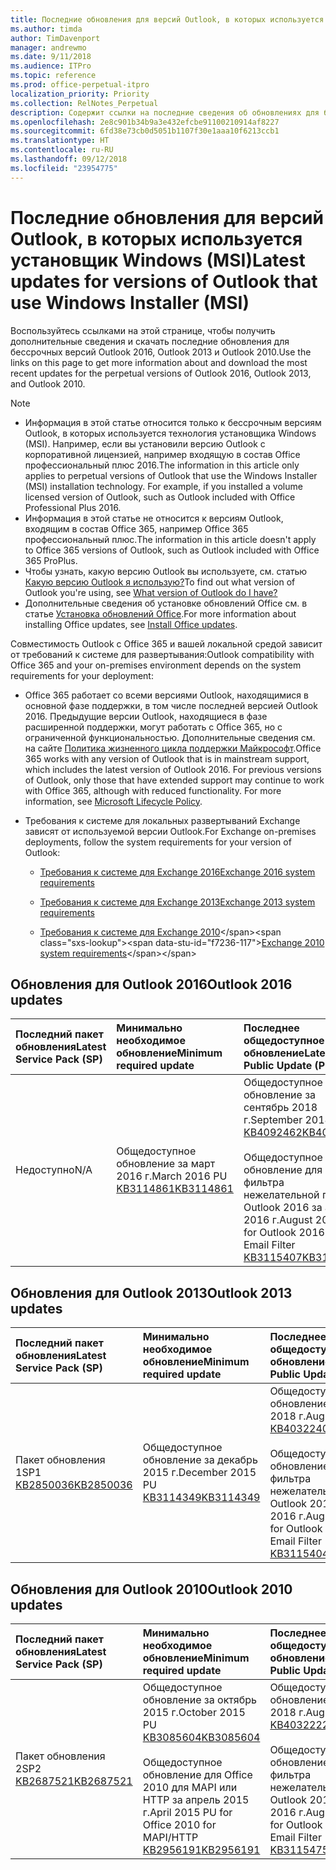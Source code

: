 ```yaml
---
title: Последние обновления для версий Outlook, в которых используется установщик Windows (MSI)
ms.author: timda
author: TimDavenport
manager: andrewmo
ms.date: 9/11/2018
ms.audience: ITPro
ms.topic: reference
ms.prod: office-perpetual-itpro
localization_priority: Priority
ms.collection: RelNotes_Perpetual
description: Содержит ссылки на последние сведения об обновлениях для бессрочных версий Outlook 2016, Outlook 2013 и Outlook 2010 для ИТ-специалистов
ms.openlocfilehash: 2e8c901b34b9a3e432efcbe91100210914af8227
ms.sourcegitcommit: 6fd38e73cb0d5051b1107f30e1aaa10f6213ccb1
ms.translationtype: HT
ms.contentlocale: ru-RU
ms.lasthandoff: 09/12/2018
ms.locfileid: "23954775"
---
```

# <a name="latest-updates-for-versions-of-outlook-that-use-windows-installer-msi"></a><span data-ttu-id="f7236-103">Последние обновления для версий Outlook, в которых используется установщик Windows (MSI)</span><span class="sxs-lookup"><span data-stu-id="f7236-103">Latest updates for versions of Outlook that use Windows Installer (MSI)</span></span>

<span data-ttu-id="f7236-104">Воспользуйтесь ссылками на этой странице, чтобы получить дополнительные сведения и скачать последние обновления для бессрочных версий Outlook 2016, Outlook 2013 и Outlook 2010.</span><span class="sxs-lookup"><span data-stu-id="f7236-104">Use the links on this page to get more information about and download the most recent updates for the perpetual versions of Outlook 2016, Outlook 2013, and Outlook 2010.</span></span>
  
> [!NOTE]
> - <span data-ttu-id="f7236-p101">Информация в этой статье относится только к бессрочным версиям Outlook, в которых используется технология установщика Windows (MSI). Например, если вы установили версию Outlook с корпоративной лицензией, например входящую в состав Office профессиональный плюс 2016.</span><span class="sxs-lookup"><span data-stu-id="f7236-p101">The information in this article only applies to perpetual versions of Outlook that use the Windows Installer (MSI) installation technology. For example, if you installed a volume licensed version of Outlook, such as Outlook included with Office Professional Plus 2016.</span></span>
> - <span data-ttu-id="f7236-107">Информация в этой статье не относится к версиям Outlook, входящим в состав Office 365, например Office 365 профессиональный плюс.</span><span class="sxs-lookup"><span data-stu-id="f7236-107">The information in this article doesn't apply to Office 365 versions of Outlook, such as Outlook included with Office 365 ProPlus.</span></span>
> - <span data-ttu-id="f7236-108">Чтобы узнать, какую версию Outlook вы используете, см. статью [Какую версию Outlook я использую?](https://support.office.com/article/b3a9568c-edb5-42b9-9825-d48d82b2257c)</span><span class="sxs-lookup"><span data-stu-id="f7236-108">To find out what version of Outlook you're using, see [What version of Outlook do I have?](https://support.office.com/article/b3a9568c-edb5-42b9-9825-d48d82b2257c)</span></span>
> - <span data-ttu-id="f7236-109">Дополнительные сведения об установке обновлений Office см. в статье [Установка обновлений Office](https://support.office.com/article/2ab296f3-7f03-43a2-8e50-46de917611c5).</span><span class="sxs-lookup"><span data-stu-id="f7236-109">For more information about installing Office updates, see [Install Office updates](https://support.office.com/article/2ab296f3-7f03-43a2-8e50-46de917611c5).</span></span> 
  
<span data-ttu-id="f7236-110">Совместимость Outlook с Office 365 и вашей локальной средой зависит от требований к системе для развертывания:</span><span class="sxs-lookup"><span data-stu-id="f7236-110">Outlook compatibility with Office 365 and your on-premises environment depends on the system requirements for your deployment:</span></span>
  
- <span data-ttu-id="f7236-p102">Office 365 работает со всеми версиями Outlook, находящимися в основной фазе поддержки, в том числе последней версией Outlook 2016. Предыдущие версии Outlook, находящиеся в фазе расширенной поддержки, могут работать с Office 365, но с ограниченной функциональностью. Дополнительные сведения см. на сайте [Политика жизненного цикла поддержки Майкрософт](https://support.microsoft.com/lifecycle).</span><span class="sxs-lookup"><span data-stu-id="f7236-p102">Office 365 works with any version of Outlook that is in mainstream support, which includes the latest version of Outlook 2016. For previous versions of Outlook, only those that have extended support may continue to work with Office 365, although with reduced functionality. For more information, see [Microsoft Lifecycle Policy](https://support.microsoft.com/lifecycle).</span></span>
    
- <span data-ttu-id="f7236-114">Требования к системе для локальных развертываний Exchange зависят от используемой версии Outlook.</span><span class="sxs-lookup"><span data-stu-id="f7236-114">For Exchange on-premises deployments, follow the system requirements for your version of Outlook:</span></span>
    
  - [<span data-ttu-id="f7236-115">Требования к системе для Exchange 2016</span><span class="sxs-lookup"><span data-stu-id="f7236-115">Exchange 2016 system requirements</span></span>](https://docs.microsoft.com/Exchange/plan-and-deploy/system-requirements)
    
  - [<span data-ttu-id="f7236-116">Требования к системе для Exchange 2013</span><span class="sxs-lookup"><span data-stu-id="f7236-116">Exchange 2013 system requirements</span></span>](https://technet.microsoft.com/en-us/library/aa996719%28v=exchg.150%29.aspx)
    
  - <span data-ttu-id="f7236-117">[Требования к системе для Exchange 2010](https://docs.microsoft.com/previous-versions/office/exchange-server-2010/aa996719(v=exchg.141))</span><span class="sxs-lookup"><span data-stu-id="f7236-117">[Exchange 2010 system requirements](https://docs.microsoft.com/previous-versions/office/exchange-server-2010/aa996719(v=exchg.141))</span></span>

   
## <a name="outlook-2016-updates"></a><span data-ttu-id="f7236-118">Обновления для Outlook 2016</span><span class="sxs-lookup"><span data-stu-id="f7236-118">Outlook 2016 updates</span></span>

|<span data-ttu-id="f7236-119">**Последний пакет обновления**</span><span class="sxs-lookup"><span data-stu-id="f7236-119">**Latest Service Pack (SP)**</span></span>|<span data-ttu-id="f7236-120">**Минимально необходимое обновление**</span><span class="sxs-lookup"><span data-stu-id="f7236-120">**Minimum required update**</span></span>|<span data-ttu-id="f7236-121">**Последнее общедоступное обновление**</span><span class="sxs-lookup"><span data-stu-id="f7236-121">**Latest Public Update (PU)**</span></span>|
|:-----|:-----|:-----|
|<span data-ttu-id="f7236-122">Недоступно</span><span class="sxs-lookup"><span data-stu-id="f7236-122">N/A</span></span>  <br/> |<span data-ttu-id="f7236-123">Общедоступное обновление за март 2016 г.</span><span class="sxs-lookup"><span data-stu-id="f7236-123">March 2016 PU</span></span> <br/>[<span data-ttu-id="f7236-124">KB3114861</span><span class="sxs-lookup"><span data-stu-id="f7236-124">KB3114861</span></span>](https://support.microsoft.com/help/3114861) <br/> |<span data-ttu-id="f7236-125">Общедоступное обновление за сентябрь 2018 г.</span><span class="sxs-lookup"><span data-stu-id="f7236-125">September 2018 PU</span></span> <br/>[<span data-ttu-id="f7236-126">KB4092462</span><span class="sxs-lookup"><span data-stu-id="f7236-126">KB4092462</span></span>](https://support.microsoft.com/en-us/help/4092462) <br/><br/> <span data-ttu-id="f7236-127">Общедоступное обновление для фильтра нежелательной почты Outlook 2016 за август 2016 г.</span><span class="sxs-lookup"><span data-stu-id="f7236-127">August 2016 PU for Outlook 2016 Junk Email Filter</span></span>  <br/>[<span data-ttu-id="f7236-128">KB3115407</span><span class="sxs-lookup"><span data-stu-id="f7236-128">KB3115407</span></span>](https://support.microsoft.com/help/3115407) <br/> |
   
## <a name="outlook-2013-updates"></a><span data-ttu-id="f7236-129">Обновления для Outlook 2013</span><span class="sxs-lookup"><span data-stu-id="f7236-129">Outlook 2013 updates</span></span>

|<span data-ttu-id="f7236-130">**Последний пакет обновления**</span><span class="sxs-lookup"><span data-stu-id="f7236-130">**Latest Service Pack (SP)**</span></span>|<span data-ttu-id="f7236-131">**Минимально необходимое обновление**</span><span class="sxs-lookup"><span data-stu-id="f7236-131">**Minimum required update**</span></span>|<span data-ttu-id="f7236-132">**Последнее общедоступное обновление**</span><span class="sxs-lookup"><span data-stu-id="f7236-132">**Latest Public Update (PU)**</span></span>|
|:-----|:-----|:-----|
|<span data-ttu-id="f7236-133">Пакет обновления 1</span><span class="sxs-lookup"><span data-stu-id="f7236-133">SP1</span></span>  <br/>[<span data-ttu-id="f7236-134">KB2850036</span><span class="sxs-lookup"><span data-stu-id="f7236-134">KB2850036</span></span>](https://go.microsoft.com/fwlink/p/?LinkId=512538) <br/> |<span data-ttu-id="f7236-135">Общедоступное обновление за декабрь 2015 г.</span><span class="sxs-lookup"><span data-stu-id="f7236-135">December 2015 PU</span></span> <br/>[<span data-ttu-id="f7236-136">KB3114349</span><span class="sxs-lookup"><span data-stu-id="f7236-136">KB3114349</span></span>](https://support.microsoft.com/kb/3114349) <br/> |<span data-ttu-id="f7236-137">Общедоступное обновление за август 2018 г.</span><span class="sxs-lookup"><span data-stu-id="f7236-137">August 2018 PU</span></span> <br/>[<span data-ttu-id="f7236-138">KB4032240</span><span class="sxs-lookup"><span data-stu-id="f7236-138">KB4032240</span></span>](https://support.microsoft.com/en-us/help/4032240) <br/><br/>  <span data-ttu-id="f7236-139">Общедоступное обновление для фильтра нежелательной почты Outlook 2013 за август 2016 г.</span><span class="sxs-lookup"><span data-stu-id="f7236-139">August 2016 PU for Outlook 2013 Junk Email Filter</span></span> <br/> [<span data-ttu-id="f7236-140">KB3115404</span><span class="sxs-lookup"><span data-stu-id="f7236-140">KB3115404</span></span>](https://support.microsoft.com/kb/3115404) <br/> |
   
## <a name="outlook-2010-updates"></a><span data-ttu-id="f7236-141">Обновления для Outlook 2010</span><span class="sxs-lookup"><span data-stu-id="f7236-141">Outlook 2010 updates</span></span>

|<span data-ttu-id="f7236-142">**Последний пакет обновления**</span><span class="sxs-lookup"><span data-stu-id="f7236-142">**Latest Service Pack (SP)**</span></span>|<span data-ttu-id="f7236-143">**Минимально необходимое обновление**</span><span class="sxs-lookup"><span data-stu-id="f7236-143">**Minimum required update**</span></span>|<span data-ttu-id="f7236-144">**Последнее общедоступное обновление**</span><span class="sxs-lookup"><span data-stu-id="f7236-144">**Latest Public Update (PU)**</span></span>|
|:-----|:-----|:-----|
|<span data-ttu-id="f7236-145">Пакет обновления 2</span><span class="sxs-lookup"><span data-stu-id="f7236-145">SP2</span></span> <br/>[<span data-ttu-id="f7236-146">KB2687521</span><span class="sxs-lookup"><span data-stu-id="f7236-146">KB2687521</span></span>](https://go.microsoft.com/fwlink/p/?LinkId=512542) <br/> |<span data-ttu-id="f7236-147">Общедоступное обновление за октябрь 2015 г.</span><span class="sxs-lookup"><span data-stu-id="f7236-147">October 2015 PU</span></span> <br/> [<span data-ttu-id="f7236-148">KB3085604</span><span class="sxs-lookup"><span data-stu-id="f7236-148">KB3085604</span></span>](https://support.microsoft.com/kb/3085604) <br/><br/>  <span data-ttu-id="f7236-149">Общедоступное обновление для Office 2010 для MAPI или HTTP за апрель 2015 г.</span><span class="sxs-lookup"><span data-stu-id="f7236-149">April 2015 PU for Office 2010 for MAPI/HTTP</span></span> <br/> [<span data-ttu-id="f7236-150">KB2956191</span><span class="sxs-lookup"><span data-stu-id="f7236-150">KB2956191</span></span>](https://support.microsoft.com/en-us/help/2956191/april-14-2015-update-for-office-2010-kb2956191) <br/> |<span data-ttu-id="f7236-151">Общедоступное обновление за август 2018 г.</span><span class="sxs-lookup"><span data-stu-id="f7236-151">August 2018 PU</span></span> <br/>[<span data-ttu-id="f7236-152">KB4032222</span><span class="sxs-lookup"><span data-stu-id="f7236-152">KB4032222</span></span>](https://support.microsoft.com/en-us/help/4032222) <br/><br/>  <span data-ttu-id="f7236-153">Общедоступное обновление для фильтра нежелательной почты Outlook 2010 за август 2016 г.</span><span class="sxs-lookup"><span data-stu-id="f7236-153">August 2016 PU for Outlook 2010 Junk Email Filter</span></span> <br/> [<span data-ttu-id="f7236-154">KB3115475</span><span class="sxs-lookup"><span data-stu-id="f7236-154">KB3115475</span></span>](https://support.microsoft.com/kb/3115475) <br/> |
   

